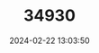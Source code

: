 ---
title: "34930"
category: "Eugenia umtamvunensis"
draft: false
date: 2024-02-22 13:03:50
languages:
  English: ["Thick-leaved Forest Myrtle"]
---